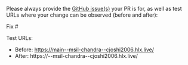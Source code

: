 Please always provide the [GitHub issue(s)](../issues) your PR is for, as well as test URLs where your change can be observed (before and after):

Fix #<gh-issue-id>

Test URLs:
- Before: https://main--msil-chandra--cjoshi2006.hlx.live/
- After: https://<branch>--msil-chandra--cjoshi2006.hlx.live/
